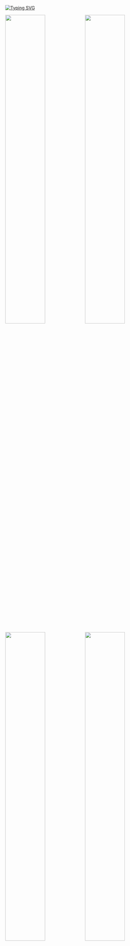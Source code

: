 [![Typing SVG](https://readme-typing-svg.demolab.com?font=Fira+Code&size=30&letterSpacing=tiny&duration=2000&pause=10000&color=F7F7F7&center=true&vCenter=true&width=435&lines=Whiteshadows's+Dotfiles)](https://git.io/typing-svg)

<img src="https://github.com/user-attachments/assets/00cbf5d6-a9c3-40b4-86a7-304ffd98ede8" width = "50%"><img src="https://github.com/user-attachments/assets/17a0d34f-bafb-49af-bb43-3393b6a4612b" width = "50%"><img src="https://github.com/user-attachments/assets/6c882a7e-1cb3-410a-b13b-d1eb2bf8c972" width = "50%"><img src="https://github.com/user-attachments/assets/80d04e63-d43f-44d9-8f43-658526b46acf" width = "50%">

<details>
  <summary>📹 Video</summary>
  This video is outdated!
  
  https://github.com/user-attachments/assets/6e81f77d-a115-4180-a032-7903d4d7193a
  
</details>

This countains My **Arch** Linux Dotfiles for a clean looking lightweight **Hyprland** settup.

***ENJOY!!***

-E


⚠️ All Configurations were meant to be used with `Pywal` ⚠️ 

If you do not want this, **you can remove it in the given applications `style.css` and add valid color values.** Although I highly recomend `Pywal` Its Pretty cool!

## My Applications

<details>
  
  <summary>🖥️ Waybar</summary>
  
![waybar1](https://github.com/user-attachments/assets/e0d43ca9-4649-4522-b275-a22ac9787974)
![waybar6](https://github.com/user-attachments/assets/675610c3-f642-4375-a686-7a9e2fd5963e)
![waybar4](https://github.com/user-attachments/assets/f3d35418-06d8-41cc-ac6a-74fd4793a720)
![waybar3](https://github.com/user-attachments/assets/3d992b4e-059b-44ca-9a9b-1924c920f4bb)
![waybar2](https://github.com/user-attachments/assets/6d27ec43-c290-41d2-be71-3b5aaca70b17)

  
  ## Overview
  This is my minimal Waybar setup for Hyprland, designed to be clean and efficient. It includes all the essential features I wanted in Waybar. For additional needs like volume control, I use `swaync`, which can be triggered from Waybar. 

  ## Workspaces
  I’ve configured the workspaces so that if there is content on a workspace, the dot appears darker. This helps you keep track of your open content! Inspiration from [Gbar](https://github.com/scorpion-26/gBar).

  ![2025-01-04-030026_hyprshot](https://github.com/user-attachments/assets/31668572-b35d-4acb-8525-8cb0e5669101)
  
  ## Expanding Waybar
  In the screenshot below, you’ll see a method to hide and reveal certain widgets you don’t need all the time. You can easily add or remove widgets in `~/.config/waybar/config` under the `group/expand` section.
  
  - **Network Widget**: I’ve configured it to not display your IP by default (it did that for some reason). Clicking the network widget opens `nmtui` in `kitty`.
  
  - **Hyprpicker Widget**: This custom widget lets you use `hyprpicker`, display values when hovered, and copy the hex value to your clipboard.
    
    ![image](https://github.com/user-attachments/assets/f8c723c0-a9c9-4fa6-a3c8-bda06e81f81d)

  ## Configuration
  
  ### *How To Install*
1. **Install [Waybar](https://github.com/Alexays/Waybar)**
2. **Copy config Files**
    - Copy the `Dotfiles/.config/waybar` folder into `~/.config`

***NOTE*** *Make sure you have a Pywal theme set or else waybar will not load*

  ### Dependencies
  ```
  waybar
  hyprpicker
  pywal
  blueman
  bluez
  networkmanager
  swaync
  yay
  ```

  ### How to Add Blur

  Add this to the end of your `hyprland.conf`:
  
  ```
  layerrule = blur, waybar
  layerrule = ignorezero, waybar
  layerrule = ignorealpha 0.5, waybar
  ```

</details>


<details>
  <summary>🔍 Wofi</summary>
    <img src="https://github.com/user-attachments/assets/af264f2f-21d7-4d97-b871-c804de2d6960" width = "35%"><img src="https://github.com/user-attachments/assets/9654604a-d0ef-4501-b00f-42691b1e585d" width = "35%"><img src="https://github.com/user-attachments/assets/2b0b79b4-61c7-41c4-a03e-79860f1d8401" width = "35%"><img src="https://github.com/user-attachments/assets/1ebd5410-5ceb-463f-a935-ce61da01f407" width = "35%">


  ## Configuration

  ### *How To Install*
  
1. **Install Wofi:**
   ```
    sudo pacman -S wofi
   ```
3. **Copy config Files**
    - Copy `Dotfiles/.config/wofi` folder into `~/.config`
4. **Launching Wofi**
    - I launch wofi like this:
      ```config
      wofi --show drun -n
      ```

### How to Add Blur to Wofi

Add this to the end of your `hyprland.conf`:

```
layerrule = blur, wofi
layerrule = ignorezero, wofi
layerrule = ignorealpha 0.5, wofi
```

### `Pywal` with Wofi

**If you want Pywal colors**
- In `~/.config/wofi/style.css`, update the hostname in the file path to your `pywal` colors.
**If you dont want Pywal colors**
- You can remove the top line of your style.css and replace the colors at the top with your desired choice.
</details>

<details>
  <summary>🔔 Swaync</summary>
  <img src="https://github.com/user-attachments/assets/c439c5ea-6999-44da-906d-7a89ba70b9d1" width = "20%"><img src="https://github.com/user-attachments/assets/d8882ef4-88d2-4729-bc80-ba98f53e6adc" width = "20%"><img src="https://github.com/user-attachments/assets/49c39456-45cc-4319-8651-97e7e708e14a" width = "20%"><img src="https://github.com/user-attachments/assets/b4a436b3-933c-4ee4-9733-9a6660d1fcf1" width = "20%">


  ## Configuration
  
  ### *How To Install*
  
1. **Install [Swaync](https://github.com/ErikReider/SwayNotificationCenter)**
2. **Copy Config Files**
    - Copy `Dotfiles/.config/swaync` folder into `~/.config`

  ### Dependencies for `Swaync`
  ```
  swaync
  pywal
  gvfs
  libnotify
  ```
  
  ### How to Add Blur to Swaync
  
  Add this to the end of your `hyprland.conf`:
  
  ```
  layerrule = blur, swaync-control-center
  layerrule = blur, swaync-notification-window
  layerrule = ignorezero, swaync-control-center
  layerrule = ignorezero, swaync-notification-window
  layerrule = ignorealpha 0.5, swaync-control-center
  layerrule = ignorealpha 0.5, swaync-notification-window
  ```

</details>

<details>
  <summary>🔒 Hyprlock</summary>
  <img src="https://github.com/user-attachments/assets/60ebf6f9-e61c-47b6-ac86-4b4913136d17" width = "50%"><img src="https://github.com/user-attachments/assets/d1895be0-07b6-4cd5-a76a-1d9229a6cdeb" width = "50%"><img src="https://github.com/user-attachments/assets/e351078e-7987-4852-8817-82e674dabecb" width = "50%"><img src="https://github.com/user-attachments/assets/34c7c658-ac72-4791-93ba-c61982716004" width = "50%">
  
  ## Overview
    
  - Hyprlock uses the current wallpaper from Pywal to generate a background, displays a greeting with your username, and applies Pywal colors.
  - You can bind Hyprlock to a key, use it with `hypridle`, or configure it however you prefer.
  - If you want to configure `hypridle` as well, I’ve included a `hypridle.conf` file in the same directory as Hyprlock.

  ## Configuration
  
  ### *How To Install*
1. **Install [Hyprlock](https://github.com/hyprwm/hyprlock/)**
2. **Copy Config Files**
    - Copy `Dotfiles/.config/hypr/hyprlock.conf` to `~/.config/hypr`

</details>

<details>
  <summary>📝 Nvim</summary>
<img src="https://github.com/user-attachments/assets/7b91fb4d-dd86-4b82-bacf-282b599c821c" width = "30%"><img src="https://github.com/user-attachments/assets/59c9c199-bd3a-458c-b503-963c835342e7" width = "30%"><img src="https://github.com/user-attachments/assets/847cf2b4-d7c4-4c85-a58d-f9e854c9cd4c" width = "30%">
  
## Overview

- This Neovim "rice" is a simplified version of Lazyvim, created with custom Lua files. It’s lightweight and includes only what you need. Really i just installed lazy and configured only the pluggins I wanted.
- It features:
  - Alpha-nvim
  - Pywal theme
  - Autocompletion
  - Lualine
  - Tabline
  - Glow
  - Noice
  - Mini-icons
  - Snacks
    - bigfile
    - indent
    - input
    - quickfile
    - scroll
    - statuscolumn
    - words
  - Neo-tree
  - Telescope
  - Treesitter
  - Gitsigns

### *How To Install*
1. **Install `Neovim`:**
    ```bash
    yay -S neovim
    ```
2. **Copy Configuration File:**
    - Copy `Dotfiles/.config/nvim` into `~/.config/`

3. **Run `Nvim`:**
    - Start `nvim` and watch it install all necessary components.

</details>

<details>
  <summary>🚪 Wlogout</summary>
  <img src="https://github.com/user-attachments/assets/023ab9ac-8a1a-4a3b-b846-af717be962e0" width = "40%"><img src="https://github.com/user-attachments/assets/356b7d77-d1be-41ca-8be4-3d2d59dbe686" width = "40%"><img src="https://github.com/user-attachments/assets/62b0df84-81b5-42ae-b992-5416cc71aeab" width = "40%"><img src="https://github.com/user-attachments/assets/c51200be-fcc8-4cc4-b928-8c0c74287c30" width = "40%">
  
### *How To Install*
1. **Install `wlogout`:**
    ```bash
    yay -S wlogout
    ```
2. **Copy Configuration File:**
    - Copy `Dotfiles/.config/wlogout` into `~/.config/`
3. **Set Keybind**
    - If not already set make sure you set a keybind in hyprland.conf to launch wlogout.
</details>


<details>
  <summary>🖼️ Wallpaper Solution/Pywal</summary>
  

https://github.com/user-attachments/assets/916a6edc-2d4f-4243-9b65-5ddad5272e45


## General Overview
- The `wallpaper.sh` script in `Dotfiles/.config/hypr/` applies a wallpaper using `swww` and sets the `Pywal` theme. It also updates Kitty's color scheme, Cava, nvim (if configured) and any other application using `pywal`.
- The script Uses wofi to select to wallpaprs. I have not been able to optimize the wallpaper loading so it might load slow but it should work.

### Dependencies
- `swww`
- `pywal`
- `wofi`
- `fd`

### *How To Install*
- Install dependencies:
     ```bash
     yay -S swww pywal wofi fd
     ```
     
3. **Copy Configuration Files:**
   - Copy `Dotfiles/.config/wal` to `~/.config/` to provide `pywal` with the necessary template for Hyprland.
   - Copy `Dotfiles/.config/hypr/wallpaper.sh` to `~/.config/hypr/`.
   - Copy `Dotfiles/.config/wofi` to `~/.config/`. ( Check Wofi tab for how to configure blur )

4. **Set Up Keybinding:**
   - Bind the script to a key combination of your choice to easily change your wallpaper.

5. **Add to Hyprland Configuration:**
   - Make sure to add the following line to your `hyprland.conf`:
     ```bash
     exec-once = swww-daemon
     ```

  
</details>

# Hyprland Help

<details>
  <summary>Apps Fuzzy or Blurry?</summary>
  
  #### This may be because they need to be run with Wayland or are Electron Aplications
  
  - The solution I found is to add the following to `/usr/share/applications/{app}.desktop` after `exec=/app/executable/app`
  - Works on `Spotify` `Discord`
  
  ```
  --enable-features=UseOzonePlatform --ozone-platform=wayland --uri=%U
  ```

  - ***NOTE*** This gets removed if the app is redownloaded! Im not sure how to make this a global thing. I have tried and failed. Help?

</details>

# Notes
- About to start working on an eww dashboard so look out for that
- I still need to add more on wlogout!!! ***sorry!*** 
<details>
  <summary>📥 Download Suggestions</summary>
  
  - This is everything I think is essential to have. At least for me. I would suggest doing your own research before blindly downloading everything here. This is here just so if I break my computer which we all know I will, I can remember what all I need/want!
    
  ```txt
  git
  wlogout
  nvim
  zip unzip
  pipewire
  hyprpicker
  hypridle
  hyprlock
  hyprshot
  code
  bpytop
  nerdfetch
  yay
  wl-clipboard
  wl-copy
  nerd-fonts
  starship
  thunar
  grim
  slurp
  gnome-network-displays
  discord
  firefox
  spotify ncspot
  pacman-contrib
  swaync
  pywal
  waybar
  swww
  blueman
  bluez
  networkmanager
  gvfs
  libnotify
  pavucontrolfdf
  pipewire-pulse
  nwg-look
  wofi
  s-tui
  pywalfox
  auto-cpufreq
  powertop
  qogir-icon-theme
  fd
  ```
  
  Fun to have
  
  ```
  asciiquarium
  libcaca
  cowsay
  snake
  2048
  terminal-mines mines-tui
  ```
</details>


